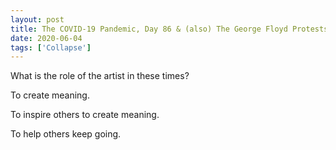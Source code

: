 ```yaml
---
layout: post
title: The COVID-19 Pandemic, Day 86 & (also) The George Floyd Protests, Day 10
date: 2020-06-04
tags: ['Collapse']
---
```

What is the role of the artist in these times?
<!--x-->

To create meaning.

To inspire others to create meaning.

To help others keep going.


